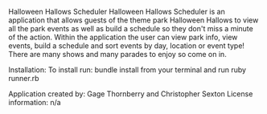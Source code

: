 Halloween Hallows Scheduler
Halloween Hallows Scheduler is an application that allows guests of the theme park Halloween Hallows to view all the park events as well as build a schedule so they don't miss a minute of the action. Within the application the user can view park info, view events, build a schedule and sort events by day, location or event type! There are many shows and many parades to enjoy so come on in.

Installation:
    To install run: bundle install from your terminal and run ruby runner.rb

Application created by: Gage Thornberry and Christopher Sexton
License information: n/a